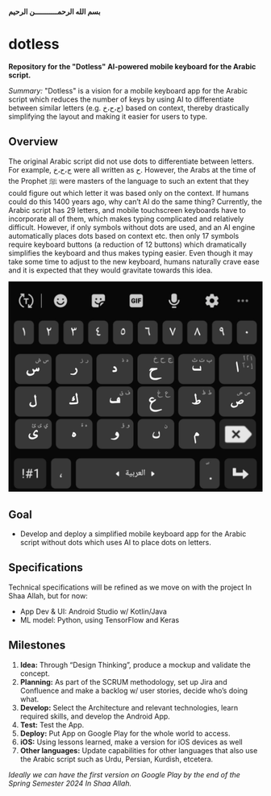 **بسم الله الرحمـــــــــــن الرحيم**
# dotless
**Repository for the "Dotless" AI-powered mobile keyboard for the Arabic script.**

*Summary:*
"Dotless" is a vision for a mobile keyboard app for the Arabic script which reduces the number of keys by using AI to differentiate between similar letters (e.g. ج،ح،خ) based on context, thereby drastically simplifying the layout and making it easier for users to type.

## Overview
The original Arabic script did not use dots to differentiate between letters. For example, ج،ح،خ were all written as ح. However, the Arabs at the time of the Prophet ﷺ were masters of the language to such an extent that they could figure out which letter it was based only on the context. If humans could do this 1400 years ago, why can’t AI do the same thing? Currently, the Arabic script has 29 letters, and mobile touchscreen keyboards have to incorporate all of them, which makes typing complicated and relatively difficult. However, if only symbols without dots are used, and an AI engine automatically places dots based on context etc. then only 17 symbols require keyboard buttons (a reduction of 12 buttons) which dramatically simplifies the keyboard and thus makes typing easier. Even though it may take some time to adjust to the new keyboard, humans naturally crave ease and it is expected that they would gravitate towards this idea.

!['Dotless' Mockup for Android keyboard](assets/ProjectMockup_1.png)

## Goal
- Develop and deploy a simplified mobile keyboard app for the Arabic script without dots which uses AI to place dots on letters.

## Specifications
Technical specifications will be refined as we move on with the project In Shaa Allah, but for now:
- App Dev & UI: Android Studio w/ Kotlin/Java
- ML model: Python, using TensorFlow and Keras

## Milestones
1. **Idea:** Through “Design Thinking”, produce a mockup and validate the concept.
2. **Planning:** As part of the SCRUM methodology, set up Jira and Confluence and make a backlog w/ user stories, decide who’s doing what.
3. **Develop:** Select the Architecture and relevant technologies, learn required skills, and develop the Android App.
4. **Test:** Test the App.
5. **Deploy:** Put App on Google Play for the whole world to access.
6. **iOS:** Using lessons learned, make a version for iOS devices as well
7. **Other languages:** Update capabilities for other languages that also use the Arabic script such as Urdu, Persian, Kurdish, etcetera.

*Ideally we can have the first version on Google Play by the end of the Spring Semester 2024 In Shaa Allah.*

